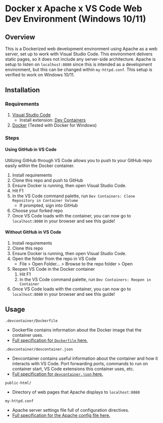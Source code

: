 # Docker x Apache x VS Code Web Dev Environment (Windows 10/11)

## Overview

This is a Dockerized web development environment using Apache as a web server, set up to work with Visual Studio Code. This environment delivers static pages, so it does not include any server-side architecture. Apache is setup to listen on `localhost:8080` since this is intended as a development environment, but this can be changed within `my-httpd.conf`. This setup is verified to work on Windows 10/11.

## Installation

### Requirements

1.  [Visual Studio Code](https://code.visualstudio.com/)
    - Install extension: [Dev Containers](https://marketplace.visualstudio.com/items?itemName=ms-vscode-remote.remote-containers)
2.  [Docker](https://www.docker.com/get-started/) (Tested with Docker for Windows)

### Steps

#### Using GitHub in VS Code

Utilizing GitHub through VS Code allows you to push to your GitHub repo easily within the Docker container.

1.  Install requirements
2.  Clone this repo and push to GitHub
3.  Ensure Docker is running, then open Visual Studio Code.
4.  Hit F1
5.  In the VS Code command palette, run `Dev Containers: Clone Repository in Container Volume`
    - If prompted, sign into GitHub
6.  Choose your forked repo
7.  Once VS Code loads with the container, you can now go to `localhost:8080` in your browser and see this guide!

#### Without GitHub in VS Code

1.  Install requirements
2.  Clone this repo
3.  Ensure Docker is running, then open Visual Studio Code.
4.  Open the folder from the repo in VS Code
    - File > Open Folder... > Browse to the repo folder > Open
5.  Reopen VS Code in the Docker container
    1.  Hit F1
    2.  In the VS Code command palette, run `Dev Containers: Reopen in Container`
6.  Once VS Code loads with the container, you can now go to `localhost:8080` in your browser and see this guide!

## Usage

`.devcontainer/Dockerfile`

- Dockerfile contains information about the Docker image that the container uses.
- [Full specification for `Dockerfile` here.](https://docs.docker.com/engine/reference/builder/)

`.devcontainer/devcontainer.json`

- Devcontainer contains useful information about the container and how it interacts with VS Code. Port forwarding ports, commands to run on container start, VS Code extensions this container uses, etc.
- [Full specification for `devcontainer.json` here.](https://containers.dev/implementors/json_reference/)

`public-html/`

- Directory of web pages that Apache displays to `localhost:8080`

`my-httpd.conf`

- Apache server settings file full of configuration directives.
- [Full specification for the Apache config file here.](http://httpd.apache.org/docs/2.4/mod/directives.html)
